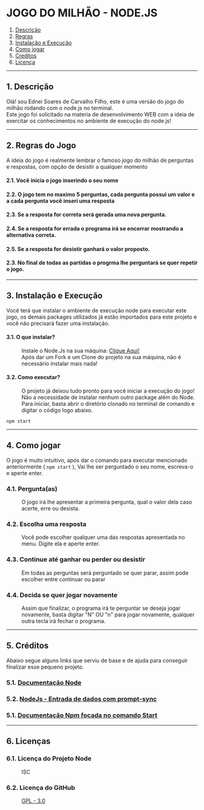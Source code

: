 # JOGO DO MILHÃO - NODE.JS

1. [Descrição](#descricao)
2. [Regras](#regras)
3. [Instalação e Execução](#exec)
4. [Como jogar](#jogar)
5. [Creditos](#credits)
6. [Licença](#licenca)


<hr>

<div id="descricao">
<h2>1. Descrição </h2>
<p>Olá! sou Ednei Soares de Carvalho Filho, este é uma versão do jogo do milhão rodando com o node.js no terminal.  <br>
Este jogo foi solicitado na materia de desenvolvimento WEB com a ideia de exercitar os conhecimentos no ambiente de execução do node.js!</p>
</div>

<hr>

<div id="regras">
<h2>2. Regras do Jogo</h2>
<p> A ideia do jogo é realmente lembrar o famoso jogo do milhão de perguntas e respostas, com opção de desistir a qualquer momento </p>
<dl>
  <dt><h4>2.1. Você inicia o jogo inserindo o seu nome</h4></dt>
  <dt><h4>2.2. O jogo tem no maximo 5 perguntas, cada pergunta possui um valor e a cada pergunta você inseri uma resposta</h4></dt>
  <dt><h4>2.3. Se a resposta for correta será gerada uma nova pergunta.</h4></dt>
  <dt><h4>2.4. Se a resposta for errada o programa irá se encerrar mostrando a alternativa correta.</h4></dt>
  <dt><h4>2.5. Se a resposta for desistir ganhará o valor proposto.</h4></dt>
  <dt><h4>2.3. No final de todas as partidas o progrma lhe perguntará se quer repetir o jogo.</h4></dt>
</dl>
</div>

<hr>

<div id="exec">
<h2>3. Instalação e Execução </h2>
<p> Você terá que instalar o ambiente de execução node para executar este jogo, os demais packages utilizados já estão importados para este  projeto e você não precisará fazer uma instalação.</p>
<dl>
  <dt><h4>3.1. O que instalar?</h4></dt>
    <dd>Instale o Node.Js na sua máquina: <a href="https://nodejs.org/pt-br/">Clique Aqui!</a></dd>
    <dd>Após dar um Fork e um Clone do projeto na sua máquina, não é necessário instalar mais nada!</dd>

  <dt><h4>3.2. Como executar?</h4></dt>
    <dd> O projeto já deixou tudo pronto para você iniciar a execução do jogo! Não a necessidade de instalar nenhum outro package além do Node.</dd>
    <dd>Para iniciar, basta abrir o diretório clonado no terminal de comando e digitar o código logo abaixo.</dd>
</dl>
</div>

~~~
npm start
~~~

<hr>

<div id="jogar">
<h2>4. Como jogar</h2>
<p> O jogo é muito intuitivo, após dar o comando para executar mencionado anteriormente ( <code>npm start</code> ), Vai lhe ser perguntado o seu nome, escreva-o e aperte enter. </p>
<dl>
  <dt><h3>4.1. Pergunta(as) </h3></dt>
    <dd>O jogo irá lhe apresentar a primeira pergunta, qual o valor dela caso acerte, erre ou desista.</dd>
  <dt><h3>4.2. Escolha uma resposta</h3></dt>
    <dd>Você pode escolher qualquer uma das respostas apresentada no menu. Digite ela e aperte enter.</dd>
  <dt><h3>4.3. Continue até ganhar ou perder ou desistir</h3></dt>
    <dd>Em todas as perguntas será perguntado se quer parar, assim pode escolher entre continuar ou parar</dd>
  <dt><h3>4.4. Decida se quer jogar novamente</h3></dt>
    <dd>Assim que finalizar, o programa irá te perguntar se deseja jogar novamente, basta digitar "N" OU "n" para jogar novamente, qualquer outra tecla irá fechar o programa. </dd>
</dl>
</div>
      
<hr>

<div id="credits">
<h2>5. Créditos</h2>
<p>Abaixo segue alguns links que serviu de base e de ajuda para conseguir finalizar esse pequeno projeto.</p>
<dl>
  <dt><h3>5.1. <a href="https://nodejs.org/pt-br/docs/"> Documentação Node</a></h3></dt>
  <dt><h3>5.2. <a href="https://youtu.be/1TzCYVTC9tc?si=YixPmAdS9J68mCGf">NodeJs - Entrada de dados com prompt-sync</a></h3></dt>
  <dt><h3>5.1. <a href="https://docs.npmjs.com/cli/v6/commands/npm-start">Documentação Npm focada no comando Start</a></h3></dt>
</dl>
</div>
      
<hr>

<div id="licenca">
<h2>6. Licenças</h2>
<dl>
  <dt><h3>6.1. Licença do Projeto Node</h3></dt>
    <dd>ISC</dd>
  
  <dt><h3>6.2. Licença do GitHub</h3></dt>
    <dd><a href="https://github.com/ednsoares/Atividade-07/blob/main/LICENSE">GPL - 3.0</a></dd>
</dl>
</div>

